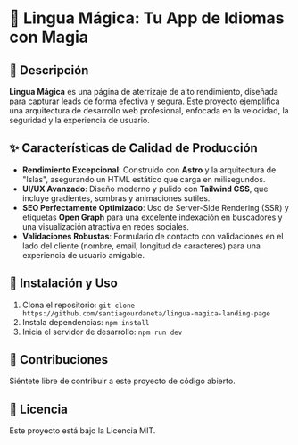 # 🚀 Lingua Mágica: Tu App de Idiomas con Magia

## 📝 Descripción

**Lingua Mágica** es una página de aterrizaje de alto rendimiento, diseñada para capturar leads de forma efectiva y segura. Este proyecto ejemplifica una arquitectura de desarrollo web profesional, enfocada en la velocidad, la seguridad y la experiencia de usuario.

## ✨ Características de Calidad de Producción

* **Rendimiento Excepcional**: Construido con **Astro** y la arquitectura de "Islas", asegurando un HTML estático que carga en milisegundos.
* **UI/UX Avanzado**: Diseño moderno y pulido con **Tailwind CSS**, que incluye gradientes, sombras y animaciones sutiles.
* **SEO Perfectamente Optimizado**: Uso de Server-Side Rendering (SSR) y etiquetas **Open Graph** para una excelente indexación en buscadores y una visualización atractiva en redes sociales.
* **Validaciones Robustas**: Formulario de contacto con validaciones en el lado del cliente (nombre, email, longitud de caracteres) para una experiencia de usuario amigable.

## 🚀 Instalación y Uso

1.  Clona el repositorio: `git clone https://github.com/santiagourdaneta/lingua-magica-landing-page`
2.  Instala dependencias: `npm install`
3.  Inicia el servidor de desarrollo: `npm run dev`

## 🤝 Contribuciones

Siéntete libre de contribuir a este proyecto de código abierto.

## 📄 Licencia

Este proyecto está bajo la Licencia MIT.